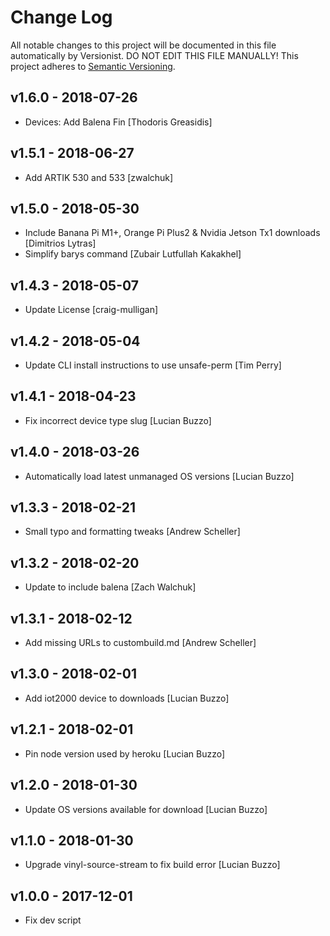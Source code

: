 # Change Log

All notable changes to this project will be documented in this file
automatically by Versionist. DO NOT EDIT THIS FILE MANUALLY!
This project adheres to [Semantic Versioning](http://semver.org/).

## v1.6.0 - 2018-07-26

* Devices: Add Balena Fin [Thodoris Greasidis]

## v1.5.1 - 2018-06-27

* Add ARTIK 530 and 533 [zwalchuk]

## v1.5.0 - 2018-05-30

* Include Banana Pi M1+, Orange Pi Plus2 & Nvidia Jetson Tx1 downloads [Dimitrios Lytras]
* Simplify barys command [Zubair Lutfullah Kakakhel]

## v1.4.3 - 2018-05-07

* Update License [craig-mulligan]

## v1.4.2 - 2018-05-04

* Update CLI install instructions to use unsafe-perm [Tim Perry]

## v1.4.1 - 2018-04-23

* Fix incorrect device type slug [Lucian Buzzo]

## v1.4.0 - 2018-03-26

* Automatically load latest unmanaged OS versions [Lucian Buzzo]

## v1.3.3 - 2018-02-21

* Small typo and formatting tweaks [Andrew Scheller]

## v1.3.2 - 2018-02-20

* Update to include balena [Zach Walchuk]

## v1.3.1 - 2018-02-12

* Add missing URLs to custombuild.md [Andrew Scheller]

## v1.3.0 - 2018-02-01

* Add iot2000 device to downloads [Lucian Buzzo]

## v1.2.1 - 2018-02-01

* Pin node version used by heroku [Lucian Buzzo]

## v1.2.0 - 2018-01-30

* Update OS versions available for download [Lucian Buzzo]

## v1.1.0 - 2018-01-30

* Upgrade vinyl-source-stream to fix build error [Lucian Buzzo]

## v1.0.0 - 2017-12-01

* Fix dev script
